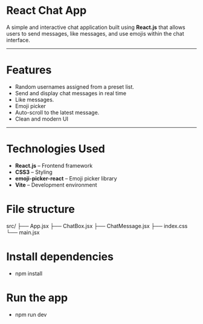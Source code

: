 # React Chat App

A simple and interactive chat application built using **React.js** that allows users to send messages, like messages, and use emojis within the chat interface.

---

# Features

- Random usernames assigned from a preset list.
- Send and display chat messages in real time
- Like messages.
- Emoji picker
- Auto-scroll to the latest message.
- Clean and modern UI 

---

# Technologies Used

- **React.js** – Frontend framework
- **CSS3** – Styling
- **emoji-picker-react** – Emoji picker library
- **Vite** – Development environment

# File structure

 src/
├── App.jsx
├── ChatBox.jsx
├── ChatMessage.jsx
├── index.css
└── main.jsx

# Install dependencies
- npm install

# Run the app
- npm run dev